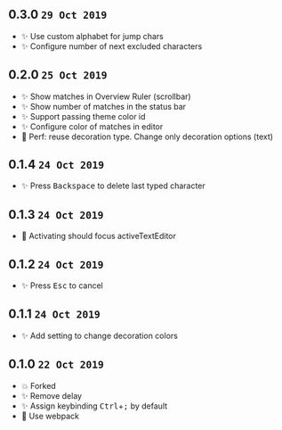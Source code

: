 ## 0.3.0 `29 Oct 2019`

- ✨ Use custom alphabet for jump chars
- ✨ Configure number of next excluded characters

## 0.2.0 `25 Oct 2019`

- ✨ Show matches in Overview Ruler (scrollbar)
- ✨ Show number of matches in the status bar
- ✨ Support passing theme color id
- ✨ Configure color of matches in editor
- 🐎 Perf: reuse decoration type. Change only decoration options (text)

## 0.1.4 `24 Oct 2019`

- ✨ Press <kbd>Backspace</kbd> to delete last typed character

## 0.1.3 `24 Oct 2019`

- 🐛 Activating should focus activeTextEditor

## 0.1.2 `24 Oct 2019`

- ✨ Press <kbd>Esc</kbd> to cancel

## 0.1.1 `24 Oct 2019`

- ✨ Add setting to change decoration colors

## 0.1.0 `22 Oct 2019`

- 💥 Forked
- ✨ Remove delay
- ✨ Assign keybinding <kbd>Ctrl</kbd>+<kbd>;</kbd> by default
- 🔨 Use webpack

